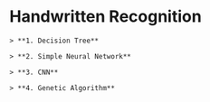 # Handwritten Recognition 
```
> **1. Decision Tree**

> **2. Simple Neural Network**

> **3. CNN**

> **4. Genetic Algorithm** 
```

